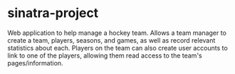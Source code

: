 # sinatra-project
Web application to help manage a hockey team.  Allows a team manager to create a team, players, seasons, and games, as well as record relevant statistics about each.  Players on the team can also create user accounts to link to one of the players, allowing them read access to the team's pages/information.